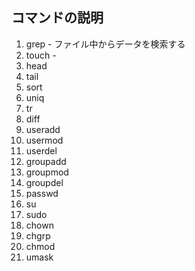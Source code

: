 ## コマンドの説明

1. grep - ファイル中からデータを検索する
1. touch -
1. head
1. tail
1. sort
1. uniq
1. tr
1. diff
1. useradd
1. usermod
1. userdel
1. groupadd
1. groupmod
1. groupdel
1. passwd
1. su
1. sudo
1. chown
1. chgrp
1. chmod
1. umask
